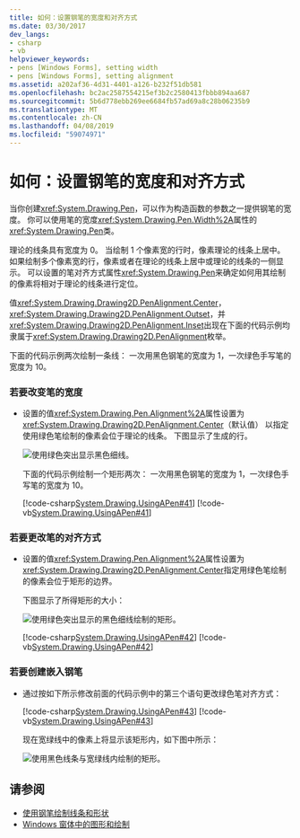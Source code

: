 ```yaml
---
title: 如何：设置钢笔的宽度和对齐方式
ms.date: 03/30/2017
dev_langs:
- csharp
- vb
helpviewer_keywords:
- pens [Windows Forms], setting width
- pens [Windows Forms], setting alignment
ms.assetid: a202af36-4d31-4401-a126-b232f51db581
ms.openlocfilehash: bc2ac2587554215ef3b2c2580413fbbb894aa687
ms.sourcegitcommit: 5b6d778ebb269ee6684fb57ad69a8c28b06235b9
ms.translationtype: MT
ms.contentlocale: zh-CN
ms.lasthandoff: 04/08/2019
ms.locfileid: "59074971"
---
```

# <a name="how-to-set-pen-width-and-alignment"></a>如何：设置钢笔的宽度和对齐方式
当你创建<xref:System.Drawing.Pen>，可以作为构造函数的参数之一提供钢笔的宽度。 你可以使用笔的宽度<xref:System.Drawing.Pen.Width%2A>属性的<xref:System.Drawing.Pen>类。  
  
 理论的线条具有宽度为 0。 当绘制 1 个像素宽的行时，像素理论的线条上居中。 如果绘制多个像素宽的行，像素或者在理论的线条上居中或理论的线条的一侧显示。 可以设置的笔对齐方式属性<xref:System.Drawing.Pen>来确定如何用其绘制的像素将相对于理论的线条进行定位。  
  
 值<xref:System.Drawing.Drawing2D.PenAlignment.Center>， <xref:System.Drawing.Drawing2D.PenAlignment.Outset>，并<xref:System.Drawing.Drawing2D.PenAlignment.Inset>出现在下面的代码示例均隶属于<xref:System.Drawing.Drawing2D.PenAlignment>枚举。  
  
 下面的代码示例两次绘制一条线： 一次用黑色钢笔的宽度为 1，一次绿色手写笔的宽度为 10。  
  
### <a name="to-vary-the-width-of-a-pen"></a>若要改变笔的宽度  
  
-   设置的值<xref:System.Drawing.Pen.Alignment%2A>属性设置为<xref:System.Drawing.Drawing2D.PenAlignment.Center>（默认值） 以指定使用绿色笔绘制的像素会位于理论的线条。 下图显示了生成的行。  
  
     ![使用绿色突出显示黑色细线。](./media/how-to-set-pen-width-and-alignment/green-pixels-centered-line.gif)  
  
     下面的代码示例绘制一个矩形两次： 一次用黑色钢笔的宽度为 1，一次绿色手写笔的宽度为 10。  
  
     [!code-csharp[System.Drawing.UsingAPen#41](~/samples/snippets/csharp/VS_Snippets_Winforms/System.Drawing.UsingAPen/CS/Class1.cs#41)]
     [!code-vb[System.Drawing.UsingAPen#41](~/samples/snippets/visualbasic/VS_Snippets_Winforms/System.Drawing.UsingAPen/VB/Class1.vb#41)]  
  
### <a name="to-change-the-alignment-of-a-pen"></a>若要更改笔的对齐方式  
  
-   设置的值<xref:System.Drawing.Pen.Alignment%2A>属性设置为<xref:System.Drawing.Drawing2D.PenAlignment.Center>指定用绿色笔绘制的像素会位于矩形的边界。  
  
     下图显示了所得矩形的大小：
  
     ![使用绿色突出显示的黑色细线绘制的矩形。](./media/how-to-set-pen-width-and-alignment/green-pixels-centered-rectangle.gif)  
  
     [!code-csharp[System.Drawing.UsingAPen#42](~/samples/snippets/csharp/VS_Snippets_Winforms/System.Drawing.UsingAPen/CS/Class1.cs#42)]
     [!code-vb[System.Drawing.UsingAPen#42](~/samples/snippets/visualbasic/VS_Snippets_Winforms/System.Drawing.UsingAPen/VB/Class1.vb#42)]  
  
### <a name="to-create-an-inset-pen"></a>若要创建嵌入钢笔  
  
-   通过按如下所示修改前面的代码示例中的第三个语句更改绿色笔对齐方式：  
  
     [!code-csharp[System.Drawing.UsingAPen#43](~/samples/snippets/csharp/VS_Snippets_Winforms/System.Drawing.UsingAPen/CS/Class1.cs#43)]
     [!code-vb[System.Drawing.UsingAPen#43](~/samples/snippets/visualbasic/VS_Snippets_Winforms/System.Drawing.UsingAPen/VB/Class1.vb#43)]  
  
     现在宽绿线中的像素上将显示该矩形内，如下图中所示：
  
     ![使用黑色线条与宽绿线内绘制的矩形。](./media/how-to-set-pen-width-and-alignment/green-pixels-inside-rectangle.gif)  
  
## <a name="see-also"></a>请参阅

- [使用钢笔绘制线条和形状](using-a-pen-to-draw-lines-and-shapes.md)
- [Windows 窗体中的图形和绘制](graphics-and-drawing-in-windows-forms.md)
